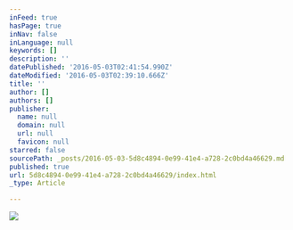 ```yaml
---
inFeed: true
hasPage: true
inNav: false
inLanguage: null
keywords: []
description: ''
datePublished: '2016-05-03T02:41:54.990Z'
dateModified: '2016-05-03T02:39:10.666Z'
title: ''
author: []
authors: []
publisher:
  name: null
  domain: null
  url: null
  favicon: null
starred: false
sourcePath: _posts/2016-05-03-5d8c4894-0e99-41e4-a728-2c0bd4a46629.md
published: true
url: 5d8c4894-0e99-41e4-a728-2c0bd4a46629/index.html
_type: Article

---
```

![](https://the-grid-user-content.s3-us-west-2.amazonaws.com/1c59531b-3a79-4391-ab65-f8a6543a56bf.jpg)